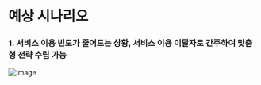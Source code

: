 
# 예상 시나리오

### 1. 서비스 이용 빈도가 줄어드는 상황, 서비스 이용 이탈자로 간주하여 맞춤형 전략 수립 가능<br>

![image](https://github.com/user-attachments/assets/db4c404c-aa35-4745-b947-51b34a1d14fb)

